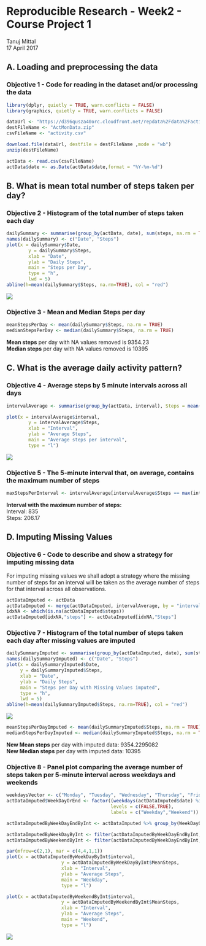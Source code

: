 # Reproducible Research - Week2 - Course Project 1
Tanuj Mittal  
17 April 2017  



## A. Loading and preprocessing the data
### Objective 1 - Code for reading in the dataset and/or processing the data


```r
library(dplyr, quietly = TRUE, warn.conflicts = FALSE)
library(graphics, quietly = TRUE, warn.conflicts = FALSE)

dataUrl <- "https://d396qusza40orc.cloudfront.net/repdata%2Fdata%2Factivity.zip"
destFileName <- "ActMonData.zip"
csvFileName <- "activity.csv"

download.file(dataUrl, destfile = destFileName ,mode = "wb")
unzip(destFileName)

actData <- read.csv(csvFileName)
actData$date <- as.Date(actData$date,format = "%Y-%m-%d")
```
## B. What is mean total number of steps taken per day?
### Objective 2 - Histogram of the total number of steps taken each day


```r
dailySummary <- summarise(group_by(actData, date), sum(steps, na.rm = TRUE ))
names(dailySummary) <- c("Date", "Steps")
plot(x = dailySummary$Date, 
        y = dailySummary$Steps, 
        xlab = "Date", 
        ylab = "Daily Steps", 
        main = "Steps per Day", 
        type = "h", 
        lwd = 5)
abline(h=mean(dailySummary$Steps, na.rm=TRUE), col = "red")
```

![](PA1_template_files/figure-html/obj2-1.png)<!-- -->

### Objective 3 - Mean and Median Steps per day

```r
meanStepsPerDay <- mean(dailySummary$Steps, na.rm = TRUE)
medianStepsPerDay <- median(dailySummary$Steps, na.rm = TRUE)
```
**Mean steps** per day with NA values removed is 
    9354.23  
**Median steps** per day with NA values removed is 
    10395  

## C. What is the average daily activity pattern?
### Objective 4 - Average steps by 5 minute intervals across all days

```r
intervalAverage <- summarise(group_by(actData, interval), Steps = mean(steps, na.rm = TRUE ))

plot(x = intervalAverage$interval, 
        y = intervalAverage$Steps, 
        xlab = "Interval", 
        ylab = "Average Steps", 
        main = "Average steps per interval", 
        type = "l")
```

![](PA1_template_files/figure-html/obj4-1.png)<!-- -->

### Objective 5 - The 5-minute interval that, on average, contains the maximum number of steps

```r
maxStepsPerInterval <- intervalAverage[intervalAverage$Steps == max(intervalAverage$Steps),]
```
**Interval with the maximum number of steps:**  
Interval: 835  
Steps: 206.17  

## D. Imputing Missing Values
### Objective 6 - Code to describe and show a strategy for imputing missing data
For imputing missing values we shall adopt a strategy where the missing number of
steps for an interval will be taken as the average number of steps for that 
interval across all observations.

```r
actDataImputed <- actData
actDataImputed <- merge(actDataImputed, intervalAverage, by = "interval")
idxNA <- which(is.na(actDataImputed$steps))
actDataImputed[idxNA,"steps"] <- actDataImputed[idxNA,"Steps"] 
```

### Objective 7 - Histogram of the total number of steps taken each day after missing values are imputed

```r
dailySummaryImputed <- summarise(group_by(actDataImputed, date), sum(steps, na.rm = TRUE ))
names(dailySummaryImputed) <- c("Date", "Steps")
plot(x = dailySummaryImputed$Date, 
     y = dailySummaryImputed$Steps, 
     xlab = "Date", 
     ylab = "Daily Steps", 
     main = "Steps per Day with Missing Values imputed", 
     type = "h", 
     lwd = 5)
abline(h=mean(dailySummaryImputed$Steps, na.rm=TRUE), col = "red")
```

![](PA1_template_files/figure-html/obj7-1.png)<!-- -->

```r
meanStepsPerDayImputed <- mean(dailySummaryImputed$Steps, na.rm = TRUE)
medianStepsPerDayImputed <- median(dailySummaryImputed$Steps, na.rm = TRUE)
```
**New Mean steps** per day with imputed data: 9354.2295082  
**New Median steps** per day with imputed data: 10395

### Objective 8 - Panel plot comparing the average number of steps taken per 5-minute interval across weekdays and weekends

```r
weekdaysVector <- c("Monday", "Tuesday", "Wednesday", "Thursday", "Friday")
actDataImputed$WeekDayOrEnd <- factor((weekdays(actDataImputed$date) %in% weekdaysVector), 
                                      levels = c(FALSE,TRUE), 
                                      labels = c("Weekday","Weekend"))

actDataImputedByWeekDayEndByInt <- actDataImputed %>% group_by(WeekDayOrEnd, interval) %>% summarize(MeanSteps = mean(steps))

actDataImputedByWeekDayByInt <- filter(actDataImputedByWeekDayEndByInt,WeekDayOrEnd == "Weekday")
actDataImputedByWeekendByInt <- filter(actDataImputedByWeekDayEndByInt,WeekDayOrEnd == "Weekend")

par(mfrow=c(2,1), mar = c(4,4,1,1)) 
plot(x = actDataImputedByWeekDayByInt$interval, 
                    y = actDataImputedByWeekDayByInt$MeanSteps, 
                    xlab = "Interval", 
                    ylab = "Average Steps", 
                    main = "Weekday", 
                    type = "l")

plot(x = actDataImputedByWeekendByInt$interval, 
                    y = actDataImputedByWeekendByInt$MeanSteps, 
                    xlab = "Interval", 
                    ylab = "Average Steps", 
                    main = "Weekend", 
                    type = "l")
```

![](PA1_template_files/figure-html/obj8-1.png)<!-- -->

